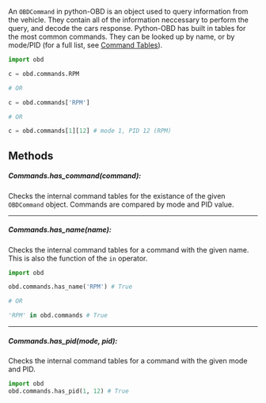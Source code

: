 An `OBDCommand` in python-OBD is an object used to query information from the vehicle. They contain all of the information neccessary to perform the query, and decode the cars response. Python-OBD has built in tables for the most common commands. They can be looked up by name, or by mode/PID (for a full list, see [Command Tables](https://github.com/brendanwhitfield/python-OBD/wiki/Command-Tables)).

```python
import obd

c = obd.commands.RPM

# OR

c = obd.commands['RPM']

# OR

c = obd.commands[1][12] # mode 1, PID 12 (RPM)
```

## Methods

##### Commands.has_command(command):

Checks the internal command tables for the existance of the given `OBDCommand` object. Commands are compared by mode and PID value.

- - -

##### Commands.has_name(name):

Checks the internal command tables for a command with the given name. This is also the function of the `in` operator.

```python
import obd

obd.commands.has_name('RPM') # True

# OR

'RPM' in obd.commands # True
```

- - -

##### Commands.has_pid(mode, pid):

Checks the internal command tables for a command with the given mode and PID.

```python
import obd
obd.commands.has_pid(1, 12) # True
```
